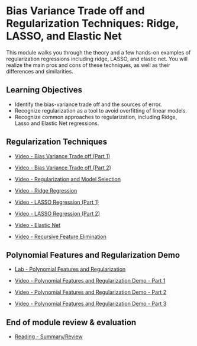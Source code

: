 # Bias Variance Trade off and Regularization Techniques: Ridge, LASSO, and Elastic Net

This module walks you through the theory and a few hands-on examples of regularization regressions including ridge, LASSO, and elastic net. You will realize the main pros and cons of these techniques, as well as their differences and similarities.

## Learning Objectives

- Identify the bias-variance trade off and the sources of error.
- Recognize regularization as a tool to avoid overfitting of linear models.
- Recognize common approaches to regularization, including Ridge, Lasso and Elastic Net regressions.

## Regularization Techniques

- [Video - Bias Variance Trade off (Part 1)](https://www.coursera.org/learn/supervised-machine-learning-regression/lecture/IlgJd/bias-variance-trade-off-part-1)

- [Video - Bias Variance Trade off (Part 2)](https://www.coursera.org/learn/supervised-machine-learning-regression/lecture/Hzcvl/bias-variance-trade-off-part-2)

- [Video - Regularization and Model Selection](https://www.coursera.org/learn/supervised-machine-learning-regression/lecture/AXesL/regularization-and-model-selection)

- [Video - Ridge Regression](https://www.coursera.org/learn/supervised-machine-learning-regression/lecture/u3ggW/ridge-regression)

- [Video - LASSO Regression (Part 1)](https://www.coursera.org/learn/supervised-machine-learning-regression/lecture/nFLB0/lasso-regression-part-1)

- [Video - LASSO Regression (Part 2)](https://www.coursera.org/learn/supervised-machine-learning-regression/lecture/J26aC/lasso-regression-part-2)

- [Video - Elastic Net](https://www.coursera.org/learn/supervised-machine-learning-regression/lecture/incmJ/elastic-net)

- [Video - Recursive Feature Elimination](https://www.coursera.org/learn/supervised-machine-learning-regression/lecture/AsHBP/recursive-feature-elimination)

## Polynomial Features and Regularization Demo

- [Lab - Polynomial Features and Regularization](./Labs/02d_DEMO_Regularization_and_Gradient_Descent.ipynb)

- [Video - Polynomial Features and Regularization Demo - Part 1](https://www.coursera.org/learn/supervised-machine-learning-regression/lecture/6lKMs/polynomial-features-and-regularization-demo-part-1)

- [Video - Polynomial Features and Regularization Demo - Part 2](https://www.coursera.org/learn/supervised-machine-learning-regression/lecture/MUDlB/polynomial-features-and-regularization-demo-part-2)

- [Video - Polynomial Features and Regularization Demo - Part 3](https://www.coursera.org/learn/supervised-machine-learning-regression/lecture/MwgnF/polynomial-features-and-regularization-demo-part-3)

## End of module review & evaluation

- [Reading - Summary/Review](https://www.coursera.org/learn/supervised-machine-learning-regression/supplement/NVJ5S/summary-review)